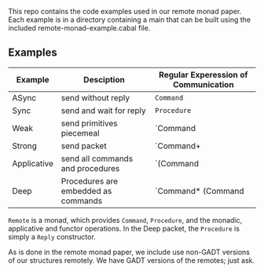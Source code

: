 This repo contains the code examples used in our remote monad paper.
Each example is in a directory containing a main that can be built using
the included remote-monad-example.cabal file.

## Examples

Example | Desciption                           | Regular Experession of Communication
-------|---------------------------------------|-------
ASync  | send without reply                    | `Command`
Sync   | send and wait for reply               | `Procedure`
Weak   | send primitives piecemeal             | `Command|Procedure`
Strong | send packet                           | `Command+ | (Command* Procedure)`
Applicative | send all commands and procedures | `(Command|Procedure)+`
Deep   | Procedures are embedded as commands   | `Command* (Command|Procedure)`

`Remote` is a monad, which provides `Command`, `Procedure`, and
the monadic, applicative and functor operations. In the Deep packet,
the `Procedure` is simply a `Reply` constructor.

As is done in the remote monad paper, we include use non-GADT versions of
our structures remotely. We have GADT versions of the remotes; just ask.









